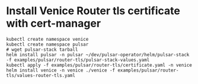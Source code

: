 # Install Venice Router tls certificate with cert-manager

```
kubectl create namespace venice
kubectl create namespace pulsar
# wget pulsar-stack tarball
helm install pulsar -n pulsar ~/dev/pulsar-operator/helm/pulsar-stack -f examples/pulsar/router-tls/pulsar-stack-values.yaml 
kubectl apply -f examples/pulsar/router-tls/certificate.yaml -n venice
helm install venice -n venice ./venice -f examples/pulsar/router-tls/values-router-tls.yaml 
```


